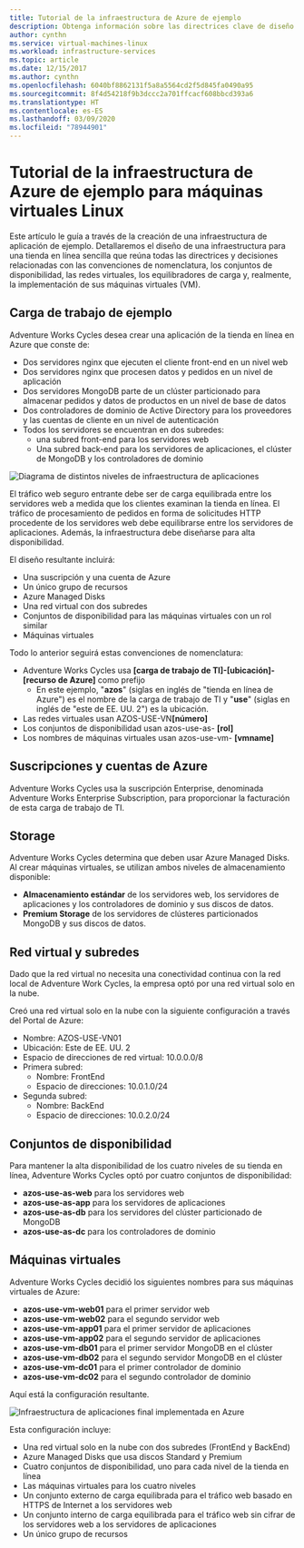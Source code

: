 ```yaml
---
title: Tutorial de la infraestructura de Azure de ejemplo
description: Obtenga información sobre las directrices clave de diseño e implementación para implementar una infraestructura de ejemplo en Azure.
author: cynthn
ms.service: virtual-machines-linux
ms.workload: infrastructure-services
ms.topic: article
ms.date: 12/15/2017
ms.author: cynthn
ms.openlocfilehash: 6040bf8862131f5a8a5564cd2f5d845fa0490a95
ms.sourcegitcommit: 8f4d54218f9b3dccc2a701ffcacf608bbcd393a6
ms.translationtype: HT
ms.contentlocale: es-ES
ms.lasthandoff: 03/09/2020
ms.locfileid: "78944901"
---
```

# <a name="example-azure-infrastructure-walkthrough-for-linux-vms"></a>Tutorial de la infraestructura de Azure de ejemplo para máquinas virtuales Linux
Este artículo le guía a través de la creación de una infraestructura de aplicación de ejemplo. Detallaremos el diseño de una infraestructura para una tienda en línea sencilla que reúna todas las directrices y decisiones relacionadas con las convenciones de nomenclatura, los conjuntos de disponibilidad, las redes virtuales, los equilibradores de carga y, realmente, la implementación de sus máquinas virtuales (VM).

## <a name="example-workload"></a>Carga de trabajo de ejemplo
Adventure Works Cycles desea crear una aplicación de la tienda en línea en Azure que conste de:

* Dos servidores nginx que ejecuten el cliente front-end en un nivel web
* Dos servidores nginx que procesen datos y pedidos en un nivel de aplicación
* Dos servidores MongoDB parte de un clúster particionado para almacenar pedidos y datos de productos en un nivel de base de datos
* Dos controladores de dominio de Active Directory para los proveedores y las cuentas de cliente en un nivel de autenticación
* Todos los servidores se encuentran en dos subredes:
  * una subred front-end para los servidores web 
  * Una subred back-end para los servidores de aplicaciones, el clúster de MongoDB y los controladores de dominio

![Diagrama de distintos niveles de infraestructura de aplicaciones](./media/infrastructure-example/example-tiers.png)

El tráfico web seguro entrante debe ser de carga equilibrada entre los servidores web a medida que los clientes examinan la tienda en línea. El tráfico de procesamiento de pedidos en forma de solicitudes HTTP procedente de los servidores web debe equilibrarse entre los servidores de aplicaciones. Además, la infraestructura debe diseñarse para alta disponibilidad.

El diseño resultante incluirá:

* Una suscripción y una cuenta de Azure
* Un único grupo de recursos
* Azure Managed Disks
* Una red virtual con dos subredes
* Conjuntos de disponibilidad para las máquinas virtuales con un rol similar
* Máquinas virtuales

Todo lo anterior seguirá estas convenciones de nomenclatura:

* Adventure Works Cycles usa **[carga de trabajo de TI]-[ubicación]-[recurso de Azure]** como prefijo
  * En este ejemplo, "**azos**" (siglas en inglés de "tienda en línea de Azure") es el nombre de la carga de trabajo de TI y "**use**" (siglas en inglés de "este de EE. UU. 2") es la ubicación.
* Las redes virtuales usan AZOS-USE-VN<strong>[número]</strong>
* Los conjuntos de disponibilidad usan azos-use-as- **[rol]**
* Los nombres de máquinas virtuales usan azos-use-vm- **[vmname]**

## <a name="azure-subscriptions-and-accounts"></a>Suscripciones y cuentas de Azure
Adventure Works Cycles usa la suscripción Enterprise, denominada Adventure Works Enterprise Subscription, para proporcionar la facturación de esta carga de trabajo de TI.

## <a name="storage"></a>Storage
Adventure Works Cycles determina que deben usar Azure Managed Disks. Al crear máquinas virtuales, se utilizan ambos niveles de almacenamiento disponible:

* **Almacenamiento estándar** de los servidores web, los servidores de aplicaciones y los controladores de dominio y sus discos de datos.
* **Premium Storage** de los servidores de clústeres particionados MongoDB y sus discos de datos.

## <a name="virtual-network-and-subnets"></a>Red virtual y subredes
Dado que la red virtual no necesita una conectividad continua con la red local de Adventure Work Cycles, la empresa optó por una red virtual solo en la nube.

Creó una red virtual solo en la nube con la siguiente configuración a través del Portal de Azure:

* Nombre: AZOS-USE-VN01
* Ubicación: Este de EE. UU. 2
* Espacio de direcciones de red virtual: 10.0.0.0/8
* Primera subred:
  * Nombre: FrontEnd
  * Espacio de direcciones: 10.0.1.0/24
* Segunda subred:
  * Nombre: BackEnd
  * Espacio de direcciones: 10.0.2.0/24

## <a name="availability-sets"></a>Conjuntos de disponibilidad
Para mantener la alta disponibilidad de los cuatro niveles de su tienda en línea, Adventure Works Cycles optó por cuatro conjuntos de disponibilidad:

* **azos-use-as-web** para los servidores web
* **azos-use-as-app** para los servidores de aplicaciones
* **azos-use-as-db** para los servidores del clúster particionado de MongoDB
* **azos-use-as-dc** para los controladores de dominio

## <a name="virtual-machines"></a>Máquinas virtuales
Adventure Works Cycles decidió los siguientes nombres para sus máquinas virtuales de Azure:

* **azos-use-vm-web01** para el primer servidor web
* **azos-use-vm-web02** para el segundo servidor web
* **azos-use-vm-app01** para el primer servidor de aplicaciones
* **azos-use-vm-app02** para el segundo servidor de aplicaciones
* **azos-use-vm-db01** para el primer servidor MongoDB en el clúster
* **azos-use-vm-db02** para el segundo servidor MongoDB en el clúster
* **azos-use-vm-dc01** para el primer controlador de dominio
* **azos-use-vm-dc02** para el segundo controlador de dominio

Aquí está la configuración resultante.

![Infraestructura de aplicaciones final implementada en Azure](./media/infrastructure-example/example-config.png)

Esta configuración incluye:

* Una red virtual solo en la nube con dos subredes (FrontEnd y BackEnd)
* Azure Managed Disks que usa discos Standard y Premium
* Cuatro conjuntos de disponibilidad, uno para cada nivel de la tienda en línea
* Las máquinas virtuales para los cuatro niveles
* Un conjunto externo de carga equilibrada para el tráfico web basado en HTTPS de Internet a los servidores web
* Un conjunto interno de carga equilibrada para el tráfico web sin cifrar de los servidores web a los servidores de aplicaciones
* Un único grupo de recursos
